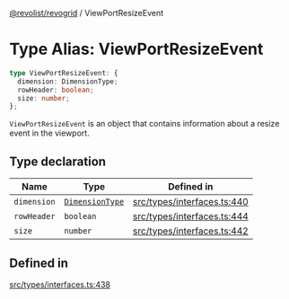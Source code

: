 [@revolist/revogrid](README.md) / ViewPortResizeEvent

# Type Alias: ViewPortResizeEvent

```ts
type ViewPortResizeEvent: {
  dimension: DimensionType;
  rowHeader: boolean;
  size: number;
};
```

`ViewPortResizeEvent` is an object that contains information about a resize
event in the viewport.

## Type declaration

| Name | Type | Defined in |
| ------ | ------ | ------ |
| `dimension` | [`DimensionType`](TypeAlias.DimensionType.md) | [src/types/interfaces.ts:440](https://github.com/revolist/revogrid/blob/bdb9e42430f63c1d6612c6ca28338cbed0c26a6c/src/types/interfaces.ts#L440) |
| `rowHeader` | `boolean` | [src/types/interfaces.ts:444](https://github.com/revolist/revogrid/blob/bdb9e42430f63c1d6612c6ca28338cbed0c26a6c/src/types/interfaces.ts#L444) |
| `size` | `number` | [src/types/interfaces.ts:442](https://github.com/revolist/revogrid/blob/bdb9e42430f63c1d6612c6ca28338cbed0c26a6c/src/types/interfaces.ts#L442) |

## Defined in

[src/types/interfaces.ts:438](https://github.com/revolist/revogrid/blob/bdb9e42430f63c1d6612c6ca28338cbed0c26a6c/src/types/interfaces.ts#L438)
